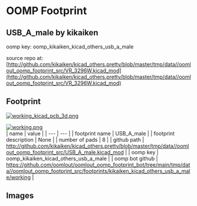 # OOMP Footprint  
## USB_A_male  by kikaiken  
  
oomp key: oomp_kikaiken_kicad_others_usb_a_male  
  
source repo at: [http://github.com/kikaiken/kicad_others.pretty/blob/master/tmp/data//oomlout_oomp_footprint_src/VR_3296W.kicad_mod](http://github.com/kikaiken/kicad_others.pretty/blob/master/tmp/data//oomlout_oomp_footprint_src/VR_3296W.kicad_mod)  
## Footprint  
  
[![working_kicad_pcb_3d.png](working_kicad_pcb_3d_600.png)](working_kicad_pcb_3d.png)  
  
[![working.png](working_600.png)](working.png)  
| name | value | 
| --- | --- | 
| footprint name | USB_A_male | 
| footprint description | None | 
| number of pads | 8 | 
| github path | http://github.com/kikaiken/kicad_others.pretty/blob/master/tmp/data//oomlout_oomp_footprint_src/USB_A_male.kicad_mod | 
| oomp key | oomp_kikaiken_kicad_others_usb_a_male | 
| oomp bot github | https://github.com/oomlout/oomlout_oomp_footprint_bot/tree/main/tmp/data//oomlout_oomp_footprint_src/footprints/kikaiken_kicad_others_usb_a_male/working | 
## Images  
